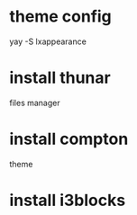 # theme config
yay -S lxappearance



# install thunar 
files manager


# install compton
 theme

# install i3blocks
